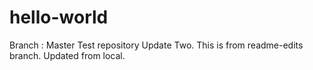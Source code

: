 # hello-world
Branch : Master
Test repository
Update Two.
This is from readme-edits branch.
Updated from local.